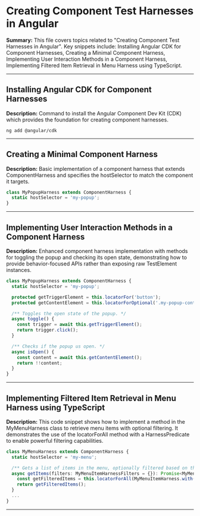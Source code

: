 # Creating Component Test Harnesses in Angular

**Summary:** This file covers topics related to "Creating Component Test Harnesses in Angular". Key snippets include: Installing Angular CDK for Component Harnesses, Creating a Minimal Component Harness, Implementing User Interaction Methods in a Component Harness, Implementing Filtered Item Retrieval in Menu Harness using TypeScript.

---

## Installing Angular CDK for Component Harnesses

**Description:** Command to install the Angular Component Dev Kit (CDK) which provides the foundation for creating component harnesses.

```shell
ng add @angular/cdk
```

---

## Creating a Minimal Component Harness

**Description:** Basic implementation of a component harness that extends ComponentHarness and specifies the hostSelector to match the component it targets.

```typescript
class MyPopupHarness extends ComponentHarness {
  static hostSelector = 'my-popup';
}
```

---

## Implementing User Interaction Methods in a Component Harness

**Description:** Enhanced component harness implementation with methods for toggling the popup and checking its open state, demonstrating how to provide behavior-focused APIs rather than exposing raw TestElement instances.

```typescript
class MyPopupHarness extends ComponentHarness {
  static hostSelector = 'my-popup';

  protected getTriggerElement = this.locatorFor('button');
  protected getContentElement = this.locatorForOptional('.my-popup-content');

  /** Toggles the open state of the popup. */
  async toggle() {
    const trigger = await this.getTriggerElement();
    return trigger.click();
  }

  /** Checks if the popup us open. */
  async isOpen() {
    const content = await this.getContentElement();
    return !!content;
  }
}
```

---

## Implementing Filtered Item Retrieval in Menu Harness using TypeScript

**Description:** This code snippet shows how to implement a method in the MyMenuHarness class to retrieve menu items with optional filtering. It demonstrates the use of the locatorForAll method with a HarnessPredicate to enable powerful filtering capabilities.

```typescript
class MyMenuHarness extends ComponentHarness {
  static hostSelector = 'my-menu';

  /** Gets a list of items in the menu, optionally filtered based on the given criteria. */
  async getItems(filters: MyMenuItemHarnessFilters = {}): Promise<MyMenuItemHarness[]> {
    const getFilteredItems = this.locatorForAll(MyMenuItemHarness.with(filters));
    return getFilteredItems();
  }
  ...
}
```

---